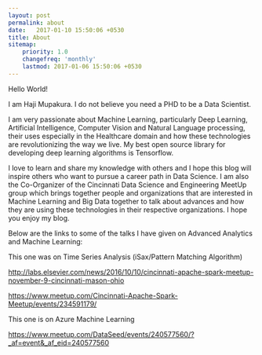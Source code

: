 ```yaml
---
layout: post
permalink: about
date:   2017-01-10 15:50:06 +0530
title: About
sitemap:
    priority: 1.0
    changefreq: 'monthly'
    lastmod: 2017-01-06 15:50:06 +0530
---
```

Hello World!

I am Haji Mupakura. I do not believe you need a PHD to be a Data Scientist.

I am very passionate about Machine Learning, particularly  Deep Learning, Artificial Intelligence, Computer Vision and Natural Language processing, their uses especially in the Healthcare domain and how these technologies are revolutionizing the way we live. My best open source library for developing deep learning algorithms is Tensorflow.

I love to learn and share my knowledge with others and I hope this blog will inspire others who want to pursue a career path in Data Science. I am also the Co-Organizer of the Cincinnati Data Science and Engineering MeetUp group which brings together people and organizations that are interested in Machine Learning and Big Data together to talk about advances and how they are using these technologies in their respective organizations. I hope you enjoy my blog.

Below are the links to some of the talks I have given on Advanced Analytics and Machine Learning:

This one was on Time Series Analysis (iSax/Pattern Matching Algorithm) 

http://labs.elsevier.com/news/2016/10/10/cincinnati-apache-spark-meetup-november-9-cincinnati-mason-ohio 

https://www.meetup.com/Cincinnati-Apache-Spark-Meetup/events/234591179/

This one is on Azure Machine Learning

https://www.meetup.com/DataSeed/events/240577560/?_af=event&_af_eid=240577560

